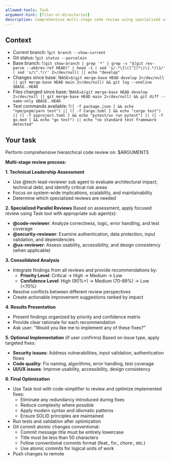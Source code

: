 ```yaml
---
allowed-tools: Task
argument-hint: [files-or-directories]
description: Comprehensive multi-stage code review using specialized subagents
---
```


## Context

- Current branch: !`git branch --show-current`
- Git status: !`git status --porcelain`
- Base branch: !`(git show-branch | grep '*' | grep -v "$(git rev-parse --abbrev-ref HEAD)" | head -1 | sed 's/.*\[\([^]]*\)\].*/\1/' | sed 's/\^.*//' 2>/dev/null) || echo "develop"`
- Changes since base: !`BASE=$(git merge-base HEAD develop 2>/dev/null || git merge-base HEAD main 2>/dev/null) && git log --oneline $BASE..HEAD`
- Files changed since base: !`BASE=$(git merge-base HEAD develop 2>/dev/null || git merge-base HEAD main 2>/dev/null) && git diff --name-only $BASE..HEAD`
- Test commands available: !`([ -f package.json ] && echo "npm/pnpm/yarn test") || ([ -f Cargo.toml ] && echo "cargo test") || ([ -f pyproject.toml ] && echo "pytest/uv run pytest") || ([ -f go.mod ] && echo "go test") || echo "no standard test framework detected"`

## Your task

Perform comprehensive hierarchical code review on: $ARGUMENTS

**Multi-stage review process:**

**1. Technical Leadership Assessment**
- Use @tech-lead-reviewer sub agent to evaluate architectural impact, technical debt, and identify critical risk areas
- Focus on system-wide implications, scalability, and maintainability
- Determine which specialized reviews are needed

**2. Specialized Parallel Reviews**
Based on assessment, apply focused review using Task tool with appropriate sub agent(s):
- **@code-reviewer**: Analyze correctness, logic, error handling, and test coverage
- **@security-reviewer**: Examine authentication, data protection, input validation, and dependencies
- **@ux-reviewer**: Assess usability, accessibility, and design consistency (when applicable)

**3. Consolidated Analysis**
- Integrate findings from all reviews and provide recommendations by:
  - **Priority Level**: Critical → High → Medium → Low
  - **Confidence Level**: High (90%+) → Medium (70-89%) → Low (<70%)
- Resolve conflicts between different review perspectives
- Create actionable improvement suggestions ranked by impact

**4. Results Presentation**
- Present findings organized by priority and confidence matrix
- Provide clear rationale for each recommendation
- Ask user: "Would you like me to implement any of these fixes?"

**5. Optional Implementation** (if user confirms)
Based on issue type, apply targeted fixes:
- **Security issues**: Address vulnerabilities, input validation, authentication flows
- **Code quality**: Fix naming, algorithms, error handling, test coverage
- **UI/UX issues**: Improve usability, accessibility, design consistency

**6. Final Optimization**
- Use Task tool with code-simplifier to review and optimize implemented fixes:
  - Eliminate any redundancy introduced during fixes
  - Reduce complexity where possible
  - Apply modern syntax and idiomatic patterns
  - Ensure SOLID principles are maintained
- Run tests and validation after optimization
- Git commit atomic changes conventional:
  - Commit message title must be entirely lowercase
  - Title must be less than 50 characters
  - Follow conventional commits format (feat:, fix:, chore:, etc.)
  - Use atomic commits for logical units of work
- Push changes to remote
